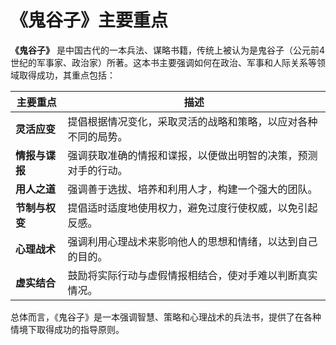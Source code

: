 # 《鬼谷子》主要重点

**《鬼谷子》** 是中国古代的一本兵法、谋略书籍，传统上被认为是鬼谷子（公元前4世纪的军事家、政治家）所著。这本书主要强调如何在政治、军事和人际关系等领域取得成功，其重点包括：

| 主要重点                                       | 描述                                             |
|----------------------------------------------|--------------------------------------------------|
| **灵活应变**                               | 提倡根据情况变化，采取灵活的战略和策略，以应对各种不同的局势。 |
| **情报与谍报**                             | 强调获取准确的情报和谍报，以便做出明智的决策，预测对手的行动。 |
| **用人之道**                               | 强调善于选拔、培养和利用人才，构建一个强大的团队。      |
| **节制与权变**                             | 提倡适时适度地使用权力，避免过度行使权威，以免引起反感。  |
| **心理战术**                               | 强调利用心理战术来影响他人的思想和情绪，以达到自己的目的。 |
| **虚实结合**                               | 鼓励将实际行动与虚假情报相结合，使对手难以判断真实情况。  |

总体而言，《鬼谷子》是一本强调智慧、策略和心理战术的兵法书，提供了在各种情境下取得成功的指导原则。
